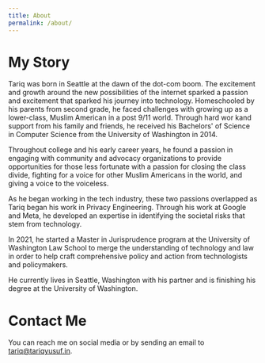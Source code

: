 ```yaml
---
title: About
permalink: /about/
---
```


# My Story
Tariq was born in Seattle at the dawn of the dot-com boom. The excitement and
growth around the new possibilities of the internet sparked a passion and
excitement that sparked his journey into technology. Homeschooled by his parents
from second grade, he faced challenges with growing up as a lower-class, Muslim
American in a post 9/11 world. Through hard wor kand support from his family and
friends, he received his Bachelors' of Science in Computer Science from the
University of Washington in 2014.

Throughout college and his early career years, he found a passion in engaging
with community and advocacy organizations to provide opportunities for those
less fortunate with a passion for closing the class divide, fighting for a voice
for other Muslim Americans in the world, and giving a voice to the voiceless.

As he began working in the tech industry, these two passions overlapped as Tariq
began his work in Privacy Engineering. Through his work at Google and Meta, he
developed an expertise in identifying the societal risks that stem from
technology.

In 2021, he started a Master in Jurisprudence program at the University of
Washington Law School to merge the understanding of technology and law in order
to help craft comprehensive policy and action from technologists and
policymakers.

He currently lives in Seattle, Washington with his partner and is finishing his
degree at the University of Washington.

# Contact Me

You can reach me on social media or by sending an email to [tariq@tariqyusuf.in]().